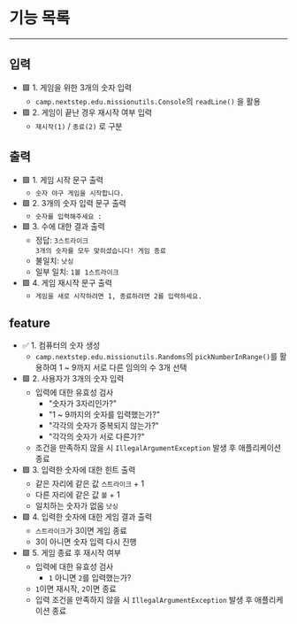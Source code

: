 # 기능 목록

 --- 

## 입력

- 🟩 1. 게임을 위한 3개의 숫자 입력
  - `camp.nextstep.edu.missionutils.Console`의 `readLine()` 을 활용
- 🟩 2. 게임이 끝난 경우 재시작 여부 입력
  - `재시작(1)` / `종료(2)` 로 구분

## 출력

- 🟩 1. 게임 시작 문구 출력
  - `숫자 야구 게임을 시작합니다.`
- 🟩 2. 3개의 숫자 입력 문구 출력
  - `숫자를 입력해주세요 : ` 
- 🟩 3. 수에 대한 결과 출력
  - 정답: `3스트라이크`<br>`3개의 숫자를 모두 맞히셨습니다! 게임 종료`
  - 불일치: `낫싱`
  - 일부 일치: `1볼 1스트라이크`
- 🟩 4. 게임 재시작 문구 출력
  - `게임을 새로 시작하려면 1, 종료하려면 2를 입력하세요.`


## feature

- ✅ 1. 컴퓨터의 숫자 생성
  - `camp.nextstep.edu.missionutils.Randoms`의 `pickNumberInRange()`를 활용하여 1 ~ 9까지 서로 다른 임의의 수 3개 선택
- 🟩 2. 사용자가 3개의 숫자 입력
  - 입력에 대한 유효성 검사
    - "숫자가 3자리인가?" 
    - "1 ~ 9까지의 숫자를 입력했는가?"
    - "각각의 숫자가 중복되지 않는가?"
    - "각각의 숫자가 서로 다른가?"
  - 조건을 만족하지 않을 시 `IllegalArgumentException` 발생 후 애플리케이션 종료
- 🟩 3. 입력한 숫자에 대한 힌트 출력
  - 같은 자리에 같은 값 `스트라이크` + 1
  - 다른 자리에 같은 값 `볼` + 1
  - 일치하는 숫자가 없음 `낫싱`
- 🟩 4. 입력한 숫자에 대한 게임 결과 출력
  - `스트라이크`가 3이면 게임 종료
  - 3이 아니면 숫자 입력 다시 진행
- 🟩 5. 게임 종료 후 재시작 여부
    - 입력에 대한 유효성 검사
      - `1` 아니면 `2`를 입력했는가? 
    - `1`이면 재시작, `2`이면 종료
    - 입력 조건을 만족하지 않을 시 `IllegalArgumentException` 발생 후 애플리케이션 종료
